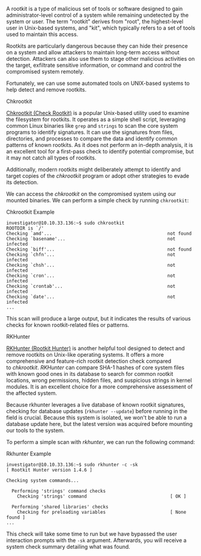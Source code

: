A rootkit is a type of malicious set of tools or software designed to gain administrator-level control of a system while remaining undetected by the system or user. The term "rootkit" derives from "root", the highest-level user in Unix-based systems, and "kit", which typically refers to a set of tools used to maintain this access.

Rootkits are particularly dangerous because they can hide their presence on a system and allow attackers to maintain long-term access without detection. Attackers can also use them to stage other malicious activities on the target, exfiltrate sensitive information, or command and control the compromised system remotely.

Fortunately, we can use some automated tools on UNIX-based systems to help detect and remove rootkits.

Chkrootkit

[Chkrootkit (Check Rootkit)](https://www.chkrootkit.org/) is a popular Unix-based utility used to examine the filesystem for rootkits. It operates as a simple shell script, leveraging common Linux binaries like `grep` and `strings` to scan the core system programs to identify signatures. It can use the signatures from files, directories, and processes to compare the data and identify common patterns of known rootkits. As it does not perform an in-depth analysis, it is an excellent tool for a first-pass check to identify potential compromise, but it may not catch all types of rootkits.

Additionally, modern rootkits might deliberately attempt to identify and target copies of the _chkrootkit_ program or adopt other strategies to evade its detection.

We can access the _chkrootkit_ on the compromised system using our mounted binaries. We can perform a simple check by running `chkrootkit`:

Chkrootkit Example

```shell-session
investigator@10.10.33.136:~$ sudo chkrootkit
ROOTDIR is `/'
Checking `amd'...                                           not found
Checking `basename'...                                      not infected
Checking `biff'...                                          not found
Checking `chfn'...                                          not infected
Checking `chsh'...                                          not infected
Checking `cron'...                                          not infected
Checking `crontab'...                                       not infected
Checking `date'...                                          not infected
...
```

This scan will produce a large output, but it indicates the results of various checks for known rootkit-related files or patterns.

RKHunter

[RKHunter (Rootkit Hunter)](https://rkhunter.sourceforge.net/) is another helpful tool designed to detect and remove rootkits on Unix-like operating systems. It offers a more comprehensive and feature-rich rootkit detection check compared to _chkrootkit_. _RKHunter_ can compare SHA-1 hashes of core system files with known good ones in its database to search for common rootkit locations, wrong permissions, hidden files, and suspicious strings in kernel modules. It is an excellent choice for a more comprehensive assessment of the affected system.

Because rkhunter leverages a live database of known rootkit signatures, checking for database updates (`rkhunter --update`) before running in the field is crucial. Because this system is isolated, we won't be able to run a database update here, but the latest version was acquired before mounting our tools to the system.

To perform a simple scan with _rkhunter_, we can run the following command:

Rkhunter Example

```shell-session
investigator@10.10.33.136:~$ sudo rkhunter -c -sk
[ Rootkit Hunter version 1.4.6 ]

Checking system commands...

  Performing 'strings' command checks
    Checking 'strings' command                               [ OK ]

  Performing 'shared libraries' checks
    Checking for preloading variables                        [ None found ]
...
```

This check will take some time to run but we have bypassed the user interaction prompts with the `-sk` argument. Afterwards, you will receive a system check summary detailing what was found.